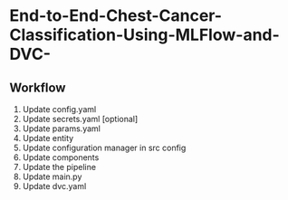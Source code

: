 # End-to-End-Chest-Cancer-Classification-Using-MLFlow-and-DVC-


## Workflow

1. Update config.yaml
2. Update secrets.yaml [optional]
3. Update params.yaml
4. Update entity
5. Update configuration manager in src config
6. Update components
7. Update the pipeline
8. Update main.py
9. Update dvc.yaml